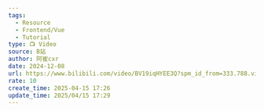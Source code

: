 ```yaml
---
tags:
  - Resource
  - Frontend/Vue
  - Tutorial
type: 📺 Video
source: B站
author: 阿崔cxr
date: 2024-12-08
url: https://www.bilibili.com/video/BV19iqHYEE3Q?spm_id_from=333.788.videopod.sections&vd_source=bf3d4320498e90d36e1361cc18b45e48
rate: 10
create_time: 2025-04-15 17:26
update_time: 2025/04/15 17:29
---
```

